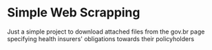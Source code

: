 # Simple Web Scrapping
Just a simple project to download attached files from the gov.br page specifying health insurers' obligations towards their policyholders